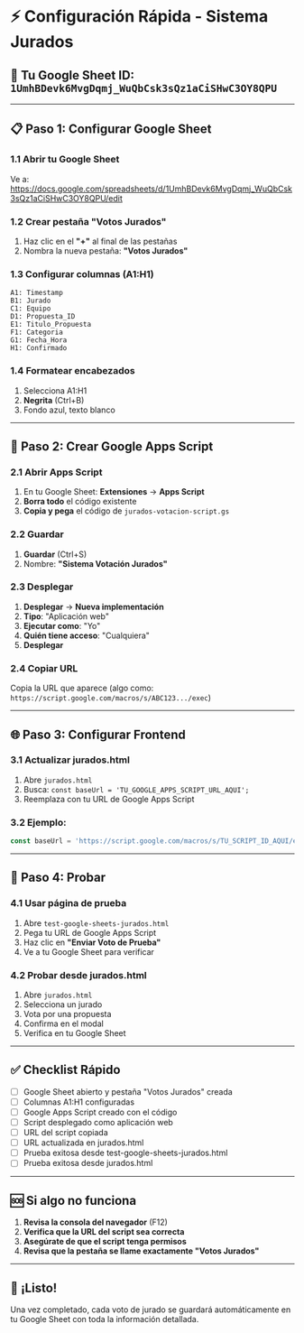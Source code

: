 # ⚡ Configuración Rápida - Sistema Jurados

## 🎯 Tu Google Sheet ID: `1UmhBDevk6MvgDqmj_WuQbCsk3sQz1aCiSHwC3OY8QPU`

---

## 📋 Paso 1: Configurar Google Sheet

### 1.1 Abrir tu Google Sheet
Ve a: https://docs.google.com/spreadsheets/d/1UmhBDevk6MvgDqmj_WuQbCsk3sQz1aCiSHwC3OY8QPU/edit

### 1.2 Crear pestaña "Votos Jurados"
1. Haz clic en el **"+"** al final de las pestañas
2. Nombra la nueva pestaña: **"Votos Jurados"**

### 1.3 Configurar columnas (A1:H1)
```
A1: Timestamp
B1: Jurado
C1: Equipo
D1: Propuesta_ID
E1: Titulo_Propuesta
F1: Categoria
G1: Fecha_Hora
H1: Confirmado
```

### 1.4 Formatear encabezados
1. Selecciona A1:H1
2. **Negrita** (Ctrl+B)
3. Fondo azul, texto blanco

---

## 🔧 Paso 2: Crear Google Apps Script

### 2.1 Abrir Apps Script
1. En tu Google Sheet: **Extensiones** → **Apps Script**
2. **Borra todo** el código existente
3. **Copia y pega** el código de `jurados-votacion-script.gs`

### 2.2 Guardar
1. **Guardar** (Ctrl+S)
2. Nombre: **"Sistema Votación Jurados"**

### 2.3 Desplegar
1. **Desplegar** → **Nueva implementación**
2. **Tipo**: "Aplicación web"
3. **Ejecutar como**: "Yo"
4. **Quién tiene acceso**: "Cualquiera"
5. **Desplegar**

### 2.4 Copiar URL
Copia la URL que aparece (algo como: `https://script.google.com/macros/s/ABC123.../exec`)

---

## 🌐 Paso 3: Configurar Frontend

### 3.1 Actualizar jurados.html
1. Abre `jurados.html`
2. Busca: `const baseUrl = 'TU_GOOGLE_APPS_SCRIPT_URL_AQUI';`
3. Reemplaza con tu URL de Google Apps Script

### 3.2 Ejemplo:
```javascript
const baseUrl = 'https://script.google.com/macros/s/TU_SCRIPT_ID_AQUI/exec';
```

---

## 🧪 Paso 4: Probar

### 4.1 Usar página de prueba
1. Abre `test-google-sheets-jurados.html`
2. Pega tu URL de Google Apps Script
3. Haz clic en **"Enviar Voto de Prueba"**
4. Ve a tu Google Sheet para verificar

### 4.2 Probar desde jurados.html
1. Abre `jurados.html`
2. Selecciona un jurado
3. Vota por una propuesta
4. Confirma en el modal
5. Verifica en tu Google Sheet

---

## ✅ Checklist Rápido

- [ ] Google Sheet abierto y pestaña "Votos Jurados" creada
- [ ] Columnas A1:H1 configuradas
- [ ] Google Apps Script creado con el código
- [ ] Script desplegado como aplicación web
- [ ] URL del script copiada
- [ ] URL actualizada en jurados.html
- [ ] Prueba exitosa desde test-google-sheets-jurados.html
- [ ] Prueba exitosa desde jurados.html

---

## 🆘 Si algo no funciona

1. **Revisa la consola del navegador** (F12)
2. **Verifica que la URL del script sea correcta**
3. **Asegúrate de que el script tenga permisos**
4. **Revisa que la pestaña se llame exactamente "Votos Jurados"**

---

## 🎉 ¡Listo!

Una vez completado, cada voto de jurado se guardará automáticamente en tu Google Sheet con toda la información detallada.
